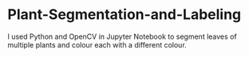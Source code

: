 # Plant-Segmentation-and-Labeling
I used Python and OpenCV in Jupyter Notebook to segment leaves of multiple plants and colour each with a different colour.
